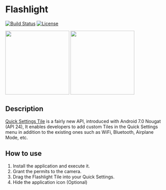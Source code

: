 # Flashlight

[![Build Status](https://travis-ci.org/afollestad/material-dialogs.svg)](https://travis-ci.org/afollestad/material-dialogs)
[![License](https://img.shields.io/badge/License-Apache%202.0-blue.svg)](https://opensource.org/licenses/Apache-2.0)

<div float="left">

  <img src="https://raw.githubusercontent.com/pjdepractica/flashlight-tile/master/screenshots/Screenshot_20180819-120529.png" alt="" data-canonical-src="https://raw.githubusercontent.com/pjdepractica/flashlight-tile/master/screenshots/Screenshot_20180819-120529.png" width="200" height="auto" float="left" />

  <img src="https://raw.githubusercontent.com/pjdepractica/flashlight-tile/master/screenshots/Screenshot_20180819-120548.png" alt="" data-canonical-src="https://raw.githubusercontent.com/pjdepractica/flashlight-tile/master/screenshots/Screenshot_20180819-120548.png" width="200" height="auto" float="left" />

</div>

## Description

[Quick Settings Tile](https://developer.android.com/reference/android/service/quicksettings/Tile.html) is a fairly new API, introduced with Android 7.0 Nougat (API 24), It enables developers to add custom Tiles in the Quick Settings menu in addition to the existing ones such as WiFi, Bluetooth, Airplane Mode, etc.


## How to use

1. Install the application and execute it.
2. Grant the permits to the camera.
3. Drag the Flashlight Tile into your Quick Settings.
4. Hide the application icon (Optional)
